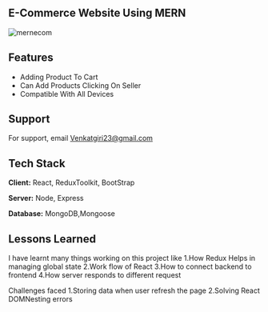 
## E-Commerce Website Using MERN
![mernecom](https://user-images.githubusercontent.com/106299210/186093298-db9428ac-3d96-436c-8c6d-0d1b15a99bf6.png)


## Features

- Adding Product To Cart
- Can Add Products Clicking On Seller
- Compatible With All Devices



## Support

For support, email Venkatgiri23@gmail.com


## Tech Stack

**Client:** React, ReduxToolkit, BootStrap

**Server:** Node, Express

**Database:** MongoDB,Mongoose


## Lessons Learned

I have learnt many things working on this project like
1.How Redux Helps in managing global state
2.Work flow of React
3.How to connect backend to frontend
4.How server responds to different request

Challenges faced
1.Storing data when user refresh the page
2.Solving React DOMNesting errors

